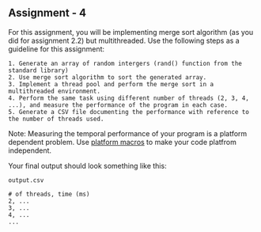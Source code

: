 ## Assignment - 4

For this assignment, you will be implementing merge sort algorithm (as you did for assignment 2.2) but multithreaded. Use the following steps as a guideline for this assignment:

```
1. Generate an array of random intergers (rand() function from the standard library)
2. Use merge sort algorithm to sort the generated array.
3. Implement a thread pool and perform the merge sort in a multithreaded environment.
4. Perform the same task using different number of threads (2, 3, 4, ...), and measure the performance of the program in each case.
5. Generate a CSV file documenting the performance with reference to the number of threads used. 
```

Note: Measuring the temporal performance of your program is a platform dependent problem. Use [platform macros](https://dev.to/tenry/predefined-c-c-macros-43id) to make your code platfrom independent.

Your final output should look something like this:

`output.csv`
```
# of threads, time (ms)
2, ...
3, ...
4, ...
...
```